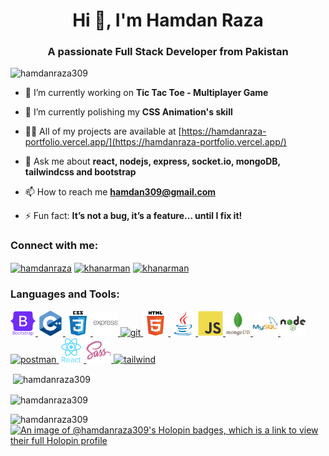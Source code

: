 <h1 align="center">Hi 👋, I'm Hamdan Raza</h1>
<h3 align="center">A passionate Full Stack Developer from Pakistan</h3>

<p align="left"> <img src="https://komarev.com/ghpvc/?username=hamdanraza309&label=Profile%20views&color=0e75b6&style=flat" alt="hamdanraza309" /> </p>

- 🔭 I’m currently working on **Tic Tac Toe - Multiplayer Game**

- 🌱 I’m currently polishing my **CSS Animation's skill**

- 👨‍💻 All of my projects are available at [https://hamdanraza-portfolio.vercel.app/](https://hamdanraza-portfolio.vercel.app/)

- 💬 Ask me about **react, nodejs, express, socket.io, mongoDB, tailwindcss and bootstrap**

- 📫 How to reach me **hamdan309@gmail.com**

- ⚡ Fun fact: **It’s not a bug, it’s a feature… until I fix it!**

<h3 align="left">Connect with me:</h3>
<p align="left">
<a href="https://linkedin.com/in/hamdanraza" target="blank"><img align="center" src="https://raw.githubusercontent.com/rahuldkjain/github-profile-readme-generator/master/src/images/icons/Social/linked-in-alt.svg" alt="hamdanraza" height="30" width="40" /></a>
<a href="https://fb.com/khanarman" target="blank"><img align="center" src="https://raw.githubusercontent.com/rahuldkjain/github-profile-readme-generator/master/src/images/icons/Social/facebook.svg" alt="khanarman" height="30" width="40" /></a>
<a href="https://instagram.com/khanarman" target="blank"><img align="center" src="https://raw.githubusercontent.com/rahuldkjain/github-profile-readme-generator/master/src/images/icons/Social/instagram.svg" alt="khanarman" height="30" width="40" /></a>
</p>

<h3 align="left">Languages and Tools:</h3>
<p align="left"> <a href="https://getbootstrap.com" target="_blank" rel="noreferrer"> <img src="https://raw.githubusercontent.com/devicons/devicon/master/icons/bootstrap/bootstrap-plain-wordmark.svg" alt="bootstrap" width="40" height="40"/> </a> <a href="https://www.w3schools.com/cpp/" target="_blank" rel="noreferrer"> <img src="https://raw.githubusercontent.com/devicons/devicon/master/icons/cplusplus/cplusplus-original.svg" alt="cplusplus" width="40" height="40"/> </a> <a href="https://www.w3schools.com/css/" target="_blank" rel="noreferrer"> <img src="https://raw.githubusercontent.com/devicons/devicon/master/icons/css3/css3-original-wordmark.svg" alt="css3" width="40" height="40"/> </a> <a href="https://expressjs.com" target="_blank" rel="noreferrer"> <img src="https://raw.githubusercontent.com/devicons/devicon/master/icons/express/express-original-wordmark.svg" alt="express" width="40" height="40"/> </a> <a href="https://git-scm.com/" target="_blank" rel="noreferrer"> <img src="https://www.vectorlogo.zone/logos/git-scm/git-scm-icon.svg" alt="git" width="40" height="40"/> </a> <a href="https://www.w3.org/html/" target="_blank" rel="noreferrer"> <img src="https://raw.githubusercontent.com/devicons/devicon/master/icons/html5/html5-original-wordmark.svg" alt="html5" width="40" height="40"/> </a> <a href="https://www.java.com" target="_blank" rel="noreferrer"> <img src="https://raw.githubusercontent.com/devicons/devicon/master/icons/java/java-original.svg" alt="java" width="40" height="40"/> </a> <a href="https://developer.mozilla.org/en-US/docs/Web/JavaScript" target="_blank" rel="noreferrer"> <img src="https://raw.githubusercontent.com/devicons/devicon/master/icons/javascript/javascript-original.svg" alt="javascript" width="40" height="40"/> </a> <a href="https://www.mongodb.com/" target="_blank" rel="noreferrer"> <img src="https://raw.githubusercontent.com/devicons/devicon/master/icons/mongodb/mongodb-original-wordmark.svg" alt="mongodb" width="40" height="40"/> </a> <a href="https://www.mysql.com/" target="_blank" rel="noreferrer"> <img src="https://raw.githubusercontent.com/devicons/devicon/master/icons/mysql/mysql-original-wordmark.svg" alt="mysql" width="40" height="40"/> </a> <a href="https://nodejs.org" target="_blank" rel="noreferrer"> <img src="https://raw.githubusercontent.com/devicons/devicon/master/icons/nodejs/nodejs-original-wordmark.svg" alt="nodejs" width="40" height="40"/> </a> <a href="https://postman.com" target="_blank" rel="noreferrer"> <img src="https://www.vectorlogo.zone/logos/getpostman/getpostman-icon.svg" alt="postman" width="40" height="40"/> </a> <a href="https://reactjs.org/" target="_blank" rel="noreferrer"> <img src="https://raw.githubusercontent.com/devicons/devicon/master/icons/react/react-original-wordmark.svg" alt="react" width="40" height="40"/> </a> <a href="https://sass-lang.com" target="_blank" rel="noreferrer"> <img src="https://raw.githubusercontent.com/devicons/devicon/master/icons/sass/sass-original.svg" alt="sass" width="40" height="40"/> </a> <a href="https://tailwindcss.com/" target="_blank" rel="noreferrer"> <img src="https://www.vectorlogo.zone/logos/tailwindcss/tailwindcss-icon.svg" alt="tailwind" width="40" height="40"/> </a> </p>

<p>&nbsp;<img align="center" src="https://github-readme-stats.vercel.app/api?username=hamdanraza309&show_icons=true&locale=en" alt="hamdanraza309" /></p>
<p><img align="center" src="https://github-readme-streak-stats.herokuapp.com/?user=hamdanraza309&" alt="hamdanraza309" /></p>
<p><img align="left" src="https://github-readme-stats.vercel.app/api/top-langs?username=hamdanraza309&show_icons=true&locale=en&layout=compact" alt="hamdanraza309" /></p>

[![An image of @hamdanraza309's Holopin badges, which is a link to view their full Holopin profile](https://holopin.me/hamdanraza309)](https://holopin.io/@hamdanraza309)
